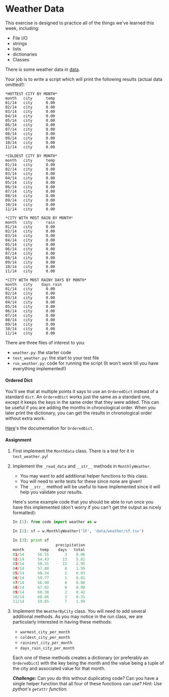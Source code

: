 # Weather Data

This exercise is designed to practice all of the things we've learned this week, including:

* File I/O
* strings
* lists
* dictionaries
* Classes

There is some weather data in [data](data).

Your job is to write a script which will print the following results (actual data omitted!):

```
*HOTTEST CITY BY MONTH*
month   city      temp
01/14   city      0.00
02/14   city      0.00
03/14   city      0.00
04/14   city      0.00
05/14   city      0.00
06/14   city      0.00
07/14   city      0.00
08/14   city      0.00
09/14   city      0.00
10/14   city      0.00
11/14   city      0.00

*COLDEST CITY BY MONTH*
month   city      temp
01/14   city      0.00
02/14   city      0.00
03/14   city      0.00
04/14   city      0.00
05/14   city      0.00
06/14   city      0.00
07/14   city      0.00
08/14   city      0.00
09/14   city      0.00
10/14   city      0.00
11/14   city      0.00

*CITY WITH MOST RAIN BY MONTH*
month   city      rain
01/14   city      0.00
02/14   city      0.00
03/14   city      0.00
04/14   city      0.00
05/14   city      0.00
06/14   city      0.00
07/14   city      0.00
08/14   city      0.00
09/14   city      0.00
10/14   city      0.00
11/14   city      0.00

*CITY WITH MOST RAINY DAYS BY MONTH*
month   city    days rain
01/14   city      0.00
02/14   city      0.00
03/14   city      0.00
04/14   city      0.00
05/14   city      0.00
06/14   city      0.00
07/14   city      0.00
08/14   city      0.00
09/14   city      0.00
10/14   city      0.00
11/14   city      0.00
```

There are three files of interest to you:

* `weather.py`: the starter code
* `test_weather.py`: the start to your test file
* `run_weather.py`: code for running the script (It won't work till you have everything implemented!)

#### Ordered Dict

You'll see that at multiple points it says to use an `OrderedDict` instead of a standard `dict`. An `OrderedDict` works just the same as a standard one, except it keeps the keys in the same order that they were added. This can be useful if you are adding the months in chronological order. When you later print the dictionary, you can get the results in chronological order without extra work.

[Here](https://docs.python.org/2/library/collections.html#collections.OrderedDict)'s the documentation for `OrderedDict`.

#### Assignment

1. First implement the `MonthData` class. There is a test for it in `test_weather.py`!

2. Implement the `_read_data` and `__str__` methods in `MonthlyWeather`.

    * You may want to add additional helper functions to this class.
    * You will need to write tests for these since none are given!
    * The `__str__` method will be useful to have implemented since it will help you validate your results.
    
    Here's some example code that you should be able to run once you have this implemented (don't worry if you can't get the output as nicely formatted):

    ```python
    In [1]: from code import weather as w

    In [2]: sf = w.MonthlyWeather('SF', 'data/weather/sf.tsv')

    In [3]: print sf
                       precipitation
    month       temp    days   total
    01/14      56.55       3    0.06
    02/14      54.43      13    5.82
    03/14      58.31      11    2.95
    04/14      57.88       6    1.59
    05/14      60.34       1    0.03
    06/14      59.77       1    0.01
    07/14      66.90       0    0.00
    08/14      67.02       0    0.00
    09/14      68.38       2    0.42
    10/14      68.66       3    0.31
    11/14      59.65       7    1.99
    ```

3. Implement the `WeatherByCity` class. You will need to add several additional methods. As you may notice in the run class, we are particularly interested in having these methods:

    * `warmest_city_per_month`
    * `coldest_city_per_month`
    * `rainiest_city_per_month`
    * `days_rain_city_per_month`
    
    Each one of these methods creates a dictionary (or preferably an `OrderedDict`) with the key being the month and the value being a tuple of the city and associated value for that month.

    ***Challenge:*** Can you do this without duplicating code? Can you have a single helper function that all four of these functions can use? *Hint: Use python's `getattr` function.*
